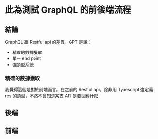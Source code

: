 # 此為測試 GraphQL 的前後端流程

## 結論

GraphQL 跟 Restful api 的差異，GPT 是說：

-   精確的數據獲取
-   單一 end point
-   強類型系統

### 精確的數據獲取

我覺得這個是對於前端而言。在之前的 Restful api，除非用 Typescript 強定義 res 的類型，不然不會知道某支 API 是要回傳什麼

## 後端

## 前端
